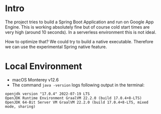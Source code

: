 # Intro
The project tries to build a Spring Boot Application and run on Google App Engine.
This is working absolutely fine but of course cold start times are very high (around 10 seconds). In a serverless environment this is not ideal.

How to optimize that? We could try to build a native executable. Therefore we can use the experimental Spring native feature.

# Local Environment
- macOS Monterey v12.6
- The command ``java -version`` logs following output in the terminal:
```
openjdk version "17.0.4" 2022-07-19 LTS
OpenJDK Runtime Environment GraalVM 22.2.0 (build 17.0.4+8-LTS)
OpenJDK 64-Bit Server VM GraalVM 22.2.0 (build 17.0.4+8-LTS, mixed mode, sharing)
```

